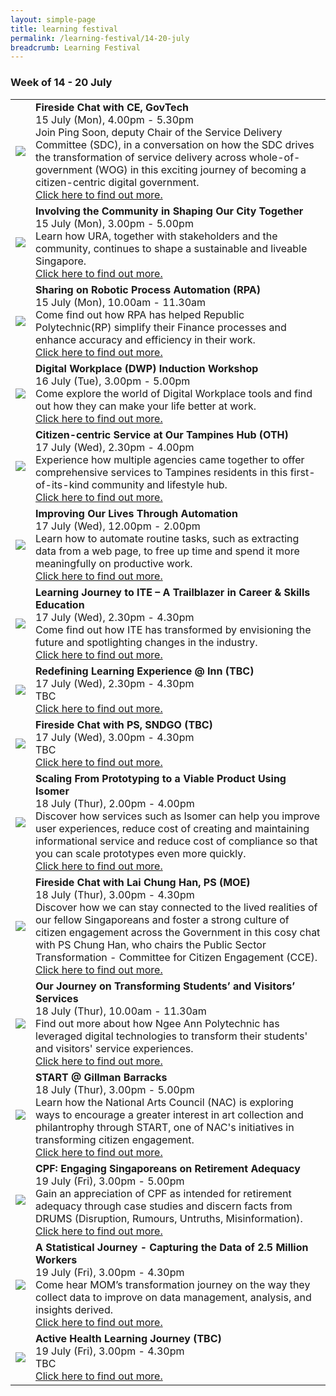 ```yaml
---
layout: simple-page
title: learning festival
permalink: /learning-festival/14-20-july
breadcrumb: Learning Festival
---
```


<!-- 
---
layout: leftnav-page-content
title: 14 - 20 July
permalink: /events/psw-learning-festival/14-20-july
breadcrumb: 14 - 20 July
collection_name: events
second_nav_title: "PSW Learning Festival"
---
-->
### Week of 14 - 20 July

<table>
  <tr>
    <td>
      <a href="/events/learning-journeys/event-details/LA_FC_GovTech"> <img src="/images/learning-journey-1.png" /> </a>
    </td>
    <td>
      <b>Fireside Chat with CE, GovTech</b>
      <br>15 July (Mon), 4.00pm - 5.30pm
      <br>Join Ping Soon, deputy Chair of the Service Delivery Committee (SDC), in a conversation on how the SDC drives the transformation of service delivery across whole-of-government (WOG) in this exciting journey of becoming a citizen-centric digital government.
      <br><a href="/events/learning-journeys/event-details/LA_FC_GovTech">Click here to find out more.</a>
    </td>
  </tr>
  <tr>
     <td>
      <a href="/events/learning-journeys/event-details/LJ_ItCiSOCT"> <img src="/images/learning-journey-1.png" /></a>
    </td>
    <td>
      <b>Involving the Community in Shaping Our City Together</b>
      <br>15 July (Mon), 3.00pm - 5.00pm
      <br>Learn how URA, together with stakeholders and the community, continues to shape a sustainable and liveable Singapore.
      <br><a href="/events/learning-journeys/event-details/LJ_ItCiSOCT">Click here to find out more.</a>
    </td>
  </tr>
  <tr>
     <td>
      <a href="/events/learning-journeys/event-details/LA_RPAbyRP"> <img src="/images/learning-journey-1.png" /></a>
    </td>
    <td>
      <b>Sharing on Robotic Process Automation (RPA)</b>
      <br>15 July (Mon), 10.00am - 11.30am
      <br>Come find out how RPA has helped Republic Polytechnic(RP) simplify their Finance processes and enhance accuracy and efficiency in their work.
      <br><a href="/events/learning-journeys/event-details/LA_RPAbyRP">Click here to find out more.</a>
    </td>
  </tr>
  <tr>
     <td>
      <a href="/events/learning-journeys/event-details/LA_DWP"> <img src="/images/learning-journey-1.png" /></a>
    </td>
    <td>
      <b>Digital Workplace (DWP) Induction Workshop</b>
      <br>16 July (Tue), 3.00pm - 5.00pm 
      <br>Come explore the world of Digital Workplace tools and find out how they can make your life better at work. 
      <br><a href="/events/learning-journeys/event-details/LA_DWP">Click here to find out more.</a>
    </td>
  </tr>
  <tr>
     <td>
      <a href="/events/learning-journeys/event-details/LJ_CcSOTB"> <img src="/images/learning-journey-1.png" /></a>
    </td>
    <td>
      <b>Citizen-centric Service at Our Tampines Hub (OTH)</b>
      <br>17 July (Wed), 2.30pm - 4.00pm 
      <br>Experience how multiple agencies came together to offer comprehensive services to Tampines residents in this first-of-its-kind community and lifestyle hub.
      <br><a href="/events/learning-journeys/event-details/LJ_CcSOTB">Click here to find out more.</a>
   </td>
  </tr>
  <tr>
     <td>
      <a href="/events/learning-journeys/event-details/LA_IoLTAbGT"> <img src="/images/learning-journey-1.png" /></a>
    </td>
    <td>
      <b>Improving Our Lives Through Automation</b>
      <br>17 July (Wed), 12.00pm - 2.00pm
      <br>Learn how to automate routine tasks, such as extracting data from a web page, to free up time and spend it more meaningfully on productive work. 
      <br><a href="/events/learning-journeys/event-details/LA_IoLTAbGT">Click here to find out more.</a>
    </td>
  </tr>
  <tr>
     <td>
      <a href="/events/learning-journeys/event-details/TCSE"> <img src="/images/learning-journey-1.png" /></a>
    </td>
    <td>
      <b>Learning Journey to ITE – A Trailblazer in Career & Skills Education</b>
      <br>17 July (Wed), 2.30pm - 4.30pm
      <br>Come find out how ITE has transformed by envisioning the future and spotlighting changes in the industry.
      <br><a href="/events/learning-journeys/event-details/TCSE">Click here to find out more.</a>
    </td>
  </tr>
  <tr>
     <td>
      <a href="TBC"> <img src="/images/learning-journey-1.png" /></a>
    </td>
    <td>
      <b>Redefining Learning Experience  @ Inn (TBC)</b>
      <br>17 July (Wed), 2.30pm - 4.30pm
      <br>TBC
      <br><a href="TBC">Click here to find out more.</a>
    </td>
  </tr>
  <tr>
    <td>
      <a href="TBC"> <img src="/images/learning-journey-2.png" /></a>
    </td>
    <td>
      <b>Fireside Chat with PS, SNDGO (TBC)</b>
      <br>17 July (Wed), 3.00pm - 4.30pm
      <br>TBC
      <br><a href="TBC">Click here to find out more.</a>
    </td>
  </tr>
  <tr>
    <td>
      <a href="/events/learning-journeys/event-details/LA_Isomer"> <img src="/images/learning-journey-2.png" /></a>
    </td>
    <td>
      <b>Scaling From Prototyping to a Viable Product Using Isomer</b>
      <br>18 July (Thur), 2.00pm - 4.00pm
      <br> Discover how services such as Isomer can help you improve user experiences, reduce cost of creating and maintaining informational service and reduce cost of compliance so that you can scale prototypes even more quickly.
      <br><a href="/events/learning-journeys/event-details/LA_Isomer">Click here to find out more.</a>
    </td>
  </tr>
  <tr>
    <td>
      <a href="/events/learning-journeys/event-details/LC_FC_MOE"> <img src="/images/learning-journey-2.png" /></a>
    </td>
    <td>
      <b>Fireside Chat with Lai Chung Han, PS (MOE)</b>
      <br>18 July (Thur), 3.00pm - 4.30pm
      <br>Discover how we can stay connected to the lived realities of our fellow Singaporeans and foster a strong culture of citizen engagement across the Government in this cosy chat with PS Chung Han, who chairs the Public Sector Transformation - Committee for Citizen Engagement (CCE).
      <br><a href="/events/learning-journeys/event-details/LC_FC_MOE">Click here to find out more.</a>
    </td>
  </tr>
  <tr>
    <td>
      <a href="/events/learning-journeys/event-details/LJ_OJoTSaVS"> <img src="/images/learning-journey-3.png" /></a>
    </td>
    <td>
      <b>Our Journey on Transforming Students’ and Visitors’ Services</b>
      <br>18 July (Thur), 10.00am - 11.30am
      <br>Find out more about how Ngee Ann Polytechnic has leveraged digital technologies to transform their students' and visitors' service experiences.
      <br><a href="/events/learning-journeys/event-details/LJ_OJoTSaVS">Click here to find out more.</a>
    </td>
  </tr>
  <tr>
    <td>
      <a href="/events/learning-journeys/event-details/LJ_startatgb"> <img src="/images/learning-journey-3.png" /></a>
    </td>
    <td>
      <b>START @ Gillman Barracks</b>
      <br>18 July (Thur), 3.00pm - 5.00pm
      <br>Learn how the National Arts Council (NAC) is exploring ways to encourage a greater interest in art collection and philantrophy through START, one of NAC's initiatives in transforming citizen engagement.
      <br><a href="/events/learning-journeys/event-details/LJ_startatgb">Click here to find out more.</a>
    </td>
  </tr>
  <tr>
    <td>
      <a href="/events/learning-journeys/event-details/LA_cpfretire"> <img src="/images/learning-journey-2.png" /></a>
    </td>
    <td>
      <b>CPF: Engaging Singaporeans on Retirement Adequacy</b>
      <br>19 July (Fri), 3.00pm - 5.00pm
      <br>Gain an appreciation of CPF as intended for retirement adequacy through case studies and discern facts from DRUMS (Disruption, Rumours, Untruths, Misinformation). 
      <br><a href="/events/learning-journeys/event-details/LA_cpfretire">Click here to find out more.</a>
    </td>
  </tr>
  <tr>
    <td>
      <a href="/events/learning-journeys/event-details/LJ_momdata"> <img src="/images/learning-journey-2.png" /></a>
    </td>
    <td>
      <b>A Statistical Journey - Capturing the Data of 2.5 Million Workers</b>
      <br>19 July (Fri), 3.00pm - 4.30pm
      <br>Come hear MOM’s transformation journey on the way they collect data to improve on data management, analysis, and insights derived. 
      <br><a href="/events/learning-journeys/event-details/LJ_momdata">Click here to find out more.</a>
    </td>
  </tr>
  <tr>
    <td>
      <a href="TBC"> <img src="/images/learning-journey-2.png" /></a>
    </td>
    <td>
      <b>Active Health Learning Journey (TBC)</b>
      <br>19 July (Fri), 3.00pm - 4.30pm
      <br>TBC
      <br><a href="TBC">Click here to find out more.</a>
    </td>
  </tr>
</table>
